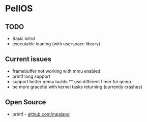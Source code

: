 # PellOS

## TODO
* Basic initrd
* executable loading (with userspace library)

## Current issues
* framebuffer not working with mmu enabled
* printf long support
* support better qemu builds
** use different timer for qemu
* be more graceful with kernel tasks returning (currently crashes)

## Open Source
* printf - [github.com/mpaland](https://github.com/mpaland/printf)